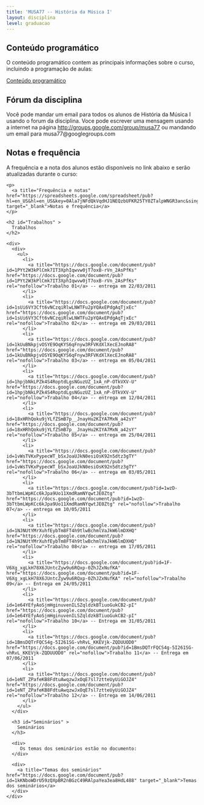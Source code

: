 ```yaml
---
title: 'MUSA77 -- História da Música I'
layout: disciplina
level: graduacao
---
```


## Conteúdo programático

<div>
  <p>
    O conteúdo programático contem as principais informações sobre o curso, incluindo a programação de aulas:
  </p>
  
  <p>
    <a title="Conteúdo programático" href="https://docs.google.com/document/pub?id=1QjBPaSrrXiUqxlwsd6g5lMRVVb07Y64qN3OlxhKzhTs" target="_blank">Conteúdo programático</a>
  </p>
  
  <h2 id="Fórum_da_disciplina" >
    Fórum da disciplina
  </h2>
  
  <p>
    Você pode mandar um email para todos os alunos de História da Música I usando o forum da disciplina. Voce pode escrever uma mensagem usando a internet na página <a title="Lista de História I" href="http://groups.google.com/group/musa77" rel="nofollow" target="_blank">http://groups.google.com/group/musa77</a> ou mandando um email para musa77@googlegroups.com
  </p>
  
  <h2 id="Notas_e_frequência" >
    Notas e frequência
  </h2>
  
  <div>
    <p>
      A frequência e a nota dos alunos estão disponíveis no link abaixo e serão atualizadas durante o curso:
    </p>
    
    <p>
      <a title="Frequência e notas" href="https://spreadsheets.google.com/spreadsheet/pub?hl=en_US&hl=en_US&key=0Ala7jNFdQkVqdHJ1NEQzbUFKR25TY0ZTalpWNGR3anc&single=true&gid=3&range=B2%3AAS32&output=html" target="_blank">Notas e frequência</a>
    </p>
    
    <h2 id="Trabalhos" >
      Trabalhos
    </h2>
    
    <div>
      <div>
        <ul>
          <li>
            <a title="https://docs.google.com/document/pub?id=1PYt2W3kPlCmk7IT3XphIqwvw0jT7oxB-rVn_2AsPfKs" href="https://docs.google.com/document/pub?id=1PYt2W3kPlCmk7IT3XphIqwvw0jT7oxB-rVn_2AsPfKs" rel="nofollow">Trabalho 01</a> -- entrega em 22/03/2011
          </li>
          <li>
            <a title="https://docs.google.com/document/pub?id=1sUi6VY3Cft6vNCzqiRlwLNWTFu2pYQAxEPdgAqTjxEc" href="https://docs.google.com/document/pub?id=1sUi6VY3Cft6vNCzqiRlwLNWTFu2pYQAxEPdgAqTjxEc" rel="nofollow">Trabalho 02</a> -- entrega em 29/03/2011
          </li>
          <li>
            <a title="https://docs.google.com/document/pub?id=1kUuBNkpjvOSYE9OqKYS6qFnyw3RFVKdXlXecEJnoRA8" href="https://docs.google.com/document/pub?id=1kUuBNkpjvOSYE9OqKYS6qFnyw3RFVKdXlXecEJnoRA8" rel="nofollow">Trabalho 03</a> -- entrega em 05/04/2011
          </li>
          <li>
            <a title="https://docs.google.com/document/pub?id=1hpjbNkLPZk4S4RoptdLgsNGuzUZ_1xA_nP-OTkVXV-U" href="https://docs.google.com/document/pub?id=1hpjbNkLPZk4S4RoptdLgsNGuzUZ_1xA_nP-OTkVXV-U" rel="nofollow">Trabalho 04</a> -- entrega em 12/04/2011
          </li>
          <li>
            <a title="https://docs.google.com/document/pub?id=18xHRhQoku9jYLfZSmB7p__JnayHu2KIYA7MxN_a42sY" href="https://docs.google.com/document/pub?id=18xHRhQoku9jYLfZSmB7p__JnayHu2KIYA7MxN_a42sY" rel="nofollow">Trabalho 05</a> -- entrega em 25/04/2011
          </li>
          <li>
            <a title="https://docs.google.com/document/pub?id=1vWsTVKxPypecWT_bSxJoaUJkN0esiOsK92n5dtz3gTY" href="https://docs.google.com/document/pub?id=1vWsTVKxPypecWT_bSxJoaUJkN0esiOsK92n5dtz3gTY" rel="nofollow">Trabalho 06</a> -- entrega em 03/05/2011
          </li>
          <li>
            <a title="https://docs.google.com/document/pub?id=1wzD-3bTtbmLWpKCc6kJpa9Uo11XmdRamNYqwtJE0Ztg" href="https://docs.google.com/document/pub?id=1wzD-3bTtbmLWpKCc6kJpa9Uo11XmdRamNYqwtJE0Ztg" rel="nofollow">Trabalho 07</a> -- entrega em 10/05/2011
          </li>
          <li>
            <a title="https://docs.google.com/document/pub?id=1NJNUtYMrXuhfEybTm8FT4h9tlwBchmlVaJkW6lmDXHQ" href="https://docs.google.com/document/pub?id=1NJNUtYMrXuhfEybTm8FT4h9tlwBchmlVaJkW6lmDXHQ" rel="nofollow">Trabalho 08</a> -- entrega em 17/05/2011
          </li>
          <li>
            <a title="https://docs.google.com/document/pub?id=1F-V6Xg_xgLkH78X6JUntcZyw9u6RQxp-0ZhJZxNufKA" href="https://docs.google.com/document/pub?id=1F-V6Xg_xgLkH78X6JUntcZyw9u6RQxp-0ZhJZxNufKA" rel="nofollow">Trabalho 09</a> -- Entrega em 24/05/2011
          </li>
          <li>
            <a title="https://docs.google.com/document/pub?id=1e64YEfyAoSjmHginuvenILSZqldzkBTiuoGukCB2-pI" href="https://docs.google.com/document/pub?id=1e64YEfyAoSjmHginuvenILSZqldzkBTiuoGukCB2-pI" rel="nofollow">Trabalho 10</a> -- Entrega em 31/05/2011
          </li>
          <li>
            <a title="https://docs.google.com/document/pub?id=1BmsDQTrFQCS4g-5I261SG-vhRvL_KKEVjk-ZQDUUOD0" href="https://docs.google.com/document/pub?id=1BmsDQTrFQCS4g-5I261SG-vhRvL_KKEVjk-ZQDUUOD0" rel="nofollow">Trabalho 11</a> -- Entrega em 07/06/2011
          </li>
          <li>
            <a title="https://docs.google.com/document/pub?id=1eNT_ZPafeKB8FdtuAwqzwJxOqE7sl7ztteUyUiGOJZ4" href="https://docs.google.com/document/pub?id=1eNT_ZPafeKB8FdtuAwqzwJxOqE7sl7ztteUyUiGOJZ4" rel="nofollow">Trabalho 12</a> -- Entrega em 14/06/2011
          </li>
        </ul>
      </div>
      
      <h3 id="Seminários" >
        Seminários
      </h3>
      
      <div>
         Os temas dos seminários estão no documento:
      </div>
      
      <div>
        <a title="Temas dos seminários" href="https://docs.google.com/document/pub?id=1kKNboWDrU59zQXpBR2nBGzC49RAlpaYea3ea8HdL488" target="_blank">Temas dos seminários</a>
      </div>
    </div>
  </div>
</div>